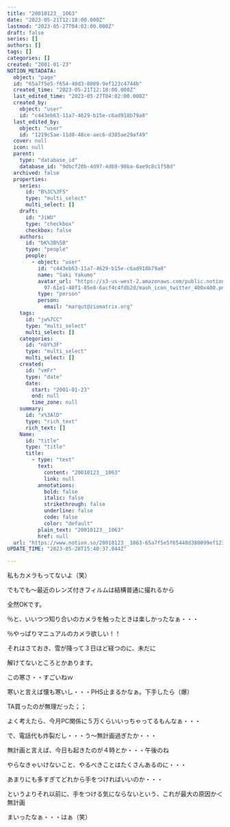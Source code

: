 ```yaml
---
title: "20010123__1063"
date: "2023-05-21T12:18:00.000Z"
lastmod: "2023-05-27T04:02:00.000Z"
draft: false
series: []
authors: []
tags: []
categories: []
created: "2001-01-23"
NOTION_METADATA:
  object: "page"
  id: "65a7f5e5-f654-40d3-8009-9ef123c4744b"
  created_time: "2023-05-21T12:18:00.000Z"
  last_edited_time: "2023-05-27T04:02:00.000Z"
  created_by:
    object: "user"
    id: "c443eb63-11a7-4629-b15e-c6ad918b79a0"
  last_edited_by:
    object: "user"
    id: "1219c5ae-11d8-48ce-aec6-d385ae29af49"
  cover: null
  icon: null
  parent:
    type: "database_id"
    database_id: "9dbcf20b-4d97-4d69-98ba-8ae9c8c1f58d"
  archived: false
  properties:
    series:
      id: "B%3C%3FS"
      type: "multi_select"
      multi_select: []
    draft:
      id: "JiWU"
      type: "checkbox"
      checkbox: false
    authors:
      id: "bK%3B%5B"
      type: "people"
      people:
        - object: "user"
          id: "c443eb63-11a7-4629-b15e-c6ad918b79a0"
          name: "Saki Yakumo"
          avatar_url: "https://s3-us-west-2.amazonaws.com/public.notion-static.com/3ad1c4\
            97-61e1-48f1-85e8-6acf4c4fdb2d/maoh_icon_twitter_400x400.png"
          type: "person"
          person:
            email: "marqut@ziomatrix.org"
    tags:
      id: "jw%7CC"
      type: "multi_select"
      multi_select: []
    categories:
      id: "nbY%3F"
      type: "multi_select"
      multi_select: []
    created:
      id: "vmFr"
      type: "date"
      date:
        start: "2001-01-23"
        end: null
        time_zone: null
    summary:
      id: "x%3AlD"
      type: "rich_text"
      rich_text: []
    Name:
      id: "title"
      type: "title"
      title:
        - type: "text"
          text:
            content: "20010123__1063"
            link: null
          annotations:
            bold: false
            italic: false
            strikethrough: false
            underline: false
            code: false
            color: "default"
          plain_text: "20010123__1063"
          href: null
  url: "https://www.notion.so/20010123__1063-65a7f5e5f65440d380099ef123c4744b"
UPDATE_TIME: "2023-05-28T15:40:37.844Z"

---
```

<link rel="stylesheet" href="https://cdn.jsdelivr.net/npm/katex@0.16.2/dist/katex.min.css" integrity="sha384-bYdxxUwYipFNohQlHt0bjN/LCpueqWz13HufFEV1SUatKs1cm4L6fFgCi1jT643X" crossorigin="anonymous">


私もカメラもってないよ（笑）


でもでも～最近のレンズ付きフィルムは結構普通に撮れるから


全然OKです。


％と、いいつつ知り合いのカメラを触ったときは楽しかったなぁ・・・


％やっぱりマニュアルのカメラ欲しい！！


それはさておき、雪が降って３日ほど経つのに、未だに


解けてないところとかあります。


この寒さ・・すごいねｗ


寒いと言えば懐も寒いし・・・PHS止まるかなぁ。下手したら（爆）


TA買ったのが無理だった；；


よく考えたら、今月PC関係に５万くらいいっちゃってるもんなぁ・・・


で、電話代も炸裂だし・・・う～無計画過ぎたか・・・


無計画と言えば、今日も起きたのが４時とか・・・午後のね


やらなきゃいけないこと、やるべきことはたくさんあるのに・・・


あまりにも多すぎてどれから手をつければいいのか・・・


というよりそれ以前に、手をつける気にならないという、これが最大の原因か＜無計画


まいったなぁ・・・はぁ（笑）

